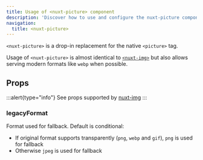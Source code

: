 ```yaml
---
title: Usage of <nuxt-picture> component
description: 'Discover how to use and configure the nuxt-picture component.'
navigation:
  title: <nuxt-picture>
---
```



`<nuxt-picture>` is a drop-in replacement for the native `<picture>` tag.

Usage of `<nuxt-picture>` is almost identical to [`<nuxt-img>`](./nuxt-img)
but also allows serving modern formats like `webp` when possible.


## Props

:::alert{type="info"}
 See props supported by <a href="/components/nuxt-img#props">nuxt-img</a>
:::

### legacyFormat

Format used for fallback. Default is conditional:

- If original format supports transparently (`png`, `webp` and `gif`), `png` is used for fallback
- Otherwise `jpeg` is used for fallback
